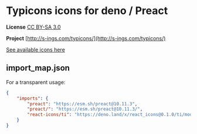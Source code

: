 # Typicons icons for deno / Preact

**License** [CC BY-SA 3.0](https://creativecommons.org/licenses/by-sa/3.0/)

**Project** [http://s-ings.com/typicons/](http://s-ings.com/typicons/)

[See available icons here](https://react-icons.github.io/react-icons/icons?name=ti)

## import_map.json

For a transparent usage:

```json
{
    "imports": {
        "preact": "https://esm.sh/preact@10.11.3",
        "preact/": "https://esm.sh/preact@10.11.3/",
        "react-icons/ti": "https://deno.land/x/react_icons@0.1.0/ti/mod.ts",
    }
}
```
